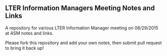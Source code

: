 LTER Information Managers Meeting Notes and Links
-----------

A repository for various LTER Information Manager meeting on 08/29/2015 at ASM notes and links.

Please fork this repository and add your own notes, then submit pull request to bring it back up!
